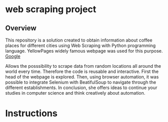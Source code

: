 # web scraping project
 
## Overview
This repository is a solution created to obtain information about coffee places for different cities using Web Scraping with Python programming language. YellowPages widely famous webpage was used for this purpose. <a href="https://www.yellowpages.com/" target="_blank">Google</a>




Allows the posssibility to scrape data from random locations all around the world every time. Therefore the code is reusable and interactive. First the head of the webpage is explored. Then, using browser automation, it was possible to integrate Selenium with BeatifulSoup to navigate through the different establishments. In conclusion, she offers ideas to continue your studies in computer science and think creatively about automation.

# Instructions 
